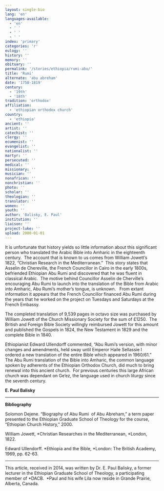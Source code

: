 ```yaml
---
layout: single-bio
lang: 'en'
languages-available:
  - 'en'
  - ' '
  - ' '
  - ' '
index: 'primary'
categories: 'r'
eulogy: ''
history: ''
memory: ''
obituary: ''
permalink: '/stories/ethiopia/rumi-abu/'
title: 'Rumi'
alternate: 'abu abreham'
date: '1750-1819'
century:
  - '19th'
  - '18th'
tradition: 'orthodox'
affiliation:
  - 'ethiopian orthodox church'
country:
  - 'ethiopia'
ancient: ''
artist: ''
catechist: ''
clergy: ''
ecumenist: ''
evangelist: ''
nationalist: ''
martyr: ''
persecuted: ''
medical: ''
missionary: ''
musician: ''
nonafrican: ''
nonchristian: ''
photo: ''
scholar: ''
theologian: ''
translator: ''
women: ''
youth: ''
author: 'Balisky, E. Paul'
institution: ''
liaison: ''
project-luke: ''
upload: 2000-01-01
---
```



It is unfortunate that history yields so little information about  this significant person who translated the Arabic Bible into Amharic in the  eighteenth century.  The account that is  known to us comes from William Jowett&rsquo;s 1822, &ldquo;Christian Research in the  Mediterranean.&rdquo;  This story states that Asselin  de Chereville, the French Councillor in Cairo in the early 1800s, befriended Ethiopian  Abu Rumi and discovered that he was fluent in classical Arabic.  The motive behind Councillor Asselin de  Cherville&rsquo;s encouraging Abu Rumi to launch into the translation of the Bible  from Arabic into Amharic, Abu Rumi&rsquo;s mother&rsquo;s tongue, is unknown.   From extant information it appears that the  French Councillor financed Abu Rumi during the years that he worked on the  project on Tuesdays and Saturdays at the French Embassy.

The completed translation of 9,539 pages in octavo size was  purchased by William Jowett of the Church Missionary Society for the sum of £1250.  The British and Foreign Bible Society  willingly reimbursed Jowett for this amount and published the Gospels in 1824,  the New Testament in 1829 and the complete Bible in 1840.

Ethiopianist Edward Ullendorff commented, &ldquo;Abu Rumi&rsquo;s  version, with minor changes and amendments, held sway until Emperor Haile  Sellassie I ordered a new translation of the entire Bible which appeared in  1960/61.&rdquo; The Abu Rumi translation of the Bible into Amharic, the common  language spoken by adherents of the Ethiopian Orthodox Church, did much to  bring renewal into this ancient church.   For previous centuries this large African church was dependant on Ge&rsquo;ez,  the language used in church liturgy since the seventh century.

**E. Paul Balisky**

---

**Bibliography**

Solomon Dejene. &ldquo;Biography of Abu  Rumi  of Abu Abreham,&rdquo; a term paper  presented to the Ethiopian Graduate School of Theology for the course,  &ldquo;Ethiopian Church History,&rdquo; 2000.

William Jowett, *Christian Researches in the Mediterranean, *London,  1822.

Edward Ullendorff. *Ethiopia and the Bible, *London: The  British Academy, 1969, pp. 62-63.

---

This article, received in 2014, was written by Dr. E. Paul  Balisky, a former lecturer in the Ethiopian Graduate School of Theology, a  participating member of *DACB.  *Paul and his wife Lila now reside in  Grande Prairie, Alberta, Canada.